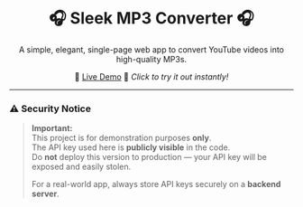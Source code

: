 <h1 align="center">🎧 Sleek MP3 Converter 🎧</h1>

<p align="center">
A simple, elegant, single-page web app to convert YouTube videos into high-quality MP3s.
</p>

<p align="center">
🚀 <a href="https://pixelbot2.github.io/downloader/">Live Demo</a> 🚀  
<em>Click to try it out instantly!</em>
</p>

---

### ⚠️ Security Notice

> **Important:**  
> This project is for demonstration purposes **only**.  
> The API key used here is **publicly visible** in the code.  
> Do **not** deploy this version to production — your API key will be exposed and easily stolen.  
>  
> For a real-world app, always store API keys securely on a **backend server**.
